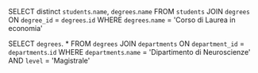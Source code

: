 SELECT distinct `students`.`name`, `degrees`.`name`
FROM `students`
JOIN `degrees` ON `degree_id` = `degrees`.`id`
WHERE `degrees`.`name` = 'Corso di Laurea in economia' 


SELECT `degrees`. * 
FROM `degrees`
JOIN `departments`
ON `department_id` = `departments`.`id`
WHERE `departments`.`name` = 'Dipartimento di Neuroscienze'
AND `level` = 'Magistrale'